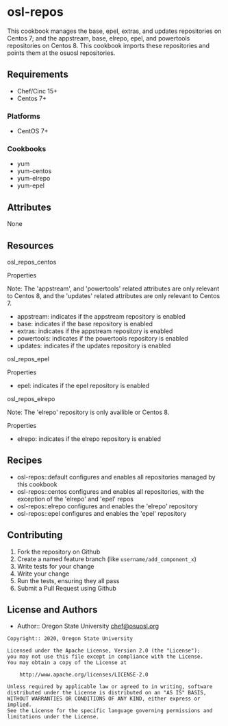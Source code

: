 # osl-repos

  This cookbook manages the base, epel, extras, and updates repositories on Centos 7; and the appstream, base, elrepo,
  epel, and powertools repositories on Centos 8. This cookbook imports these repositories and points them at the osuosl
  repositories.
## Requirements

 - Chef/Cinc 15+
 - Centos 7+
### Platforms

- CentOS 7+

### Cookbooks

 - yum
 - yum-centos
 - yum-elrepo
 - yum-epel
## Attributes

  None

## Resources

  osl_repos_centos

  Properties

  Note: The 'appstream', and 'powertools' related attributes are only relevant to Centos 8, and the 'updates' related
  attributes are only relevant to Centos 7.

 - appstream:              indicates if the appstream repository is enabled
 - base:                   indicates if the base repository is enabled
 - extras:                 indicates if the appstream repository is enabled
 - powertools:             indicates if the powertools repository is enabled
 - updates:                indicates if the updates repository is enabled

  osl_repos_epel

  Properties
 
 - epel:                   indicates if the epel repository is enabled

  osl_repos_elrepo

  Note: The 'elrepo' repository is only availible or Centos 8.
  
  Properties
 
 - elrepo:                 indicates if the elrepo repository is enabled

## Recipes

 - osl-repos::default   configures and enables all repositories managed by this cookbook
 - osl-repos::centos    configures and enables all repositories, with the exception of the 'elrepo' and 'epel' repos
 - osl-repos::elrepo    configures and enables the 'elrepo' repository
 - osl-repos::epel      configures and enables the 'epel' repository
## Contributing

1. Fork the repository on Github
1. Create a named feature branch (like `username/add_component_x`)
1. Write tests for your change
1. Write your change
1. Run the tests, ensuring they all pass
1. Submit a Pull Request using Github

## License and Authors

- Author:: Oregon State University <chef@osuosl.org>

```text
Copyright:: 2020, Oregon State University

Licensed under the Apache License, Version 2.0 (the "License");
you may not use this file except in compliance with the License.
You may obtain a copy of the License at

    http://www.apache.org/licenses/LICENSE-2.0

Unless required by applicable law or agreed to in writing, software
distributed under the License is distributed on an "AS IS" BASIS,
WITHOUT WARRANTIES OR CONDITIONS OF ANY KIND, either express or implied.
See the License for the specific language governing permissions and
limitations under the License.
```
